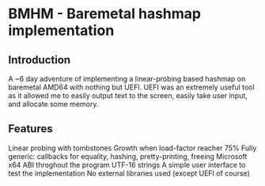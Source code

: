 # BMHM - Baremetal hashmap implementation

## Introduction

A ~6 day adventure of implementing a linear-probing based hashmap on baremetal AMD64 with nothing but UEFI. UEFI was an extremely useful tool as it allowed me to easily output text to the screen, easily take user input, and allocate some memory.

## Features

Linear probing with tombstones
Growth when load-factor reacher 75%
Fully generic: callbacks for equality, hashing, pretty-printing, freeing
Microsoft x64 ABI throghout the program
UTF-16 strings
A simple user interface to test the implementation
No external libraries used (except UEFI of course)
